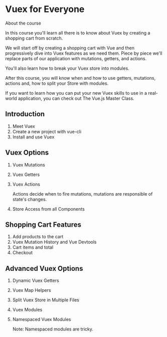 # Vuex for Everyone

About the course

In this course you'll learn all there is to know about Vuex by creating a shopping cart from scratch.

We will start off by creating a shopping cart with Vue and then progressively dive into Vuex features as we need them. Piece by piece we'll replace parts of our application with mutations, getters, and actions.

You'll also learn how to break your Vuex store into modules.

After this course, you will know when and how to use getters, mutations, actions and, how to split your Store with modules.

If you want to learn how you can put your new Vuex skills to use in a real-world application, you can check out The Vue.js Master Class.

## Introduction

1. Meet Vuex
2. Create a new project with vue-cli
3. Install and use Vuex

## Vuex Options

1. Vuex Mutations
2. Vuex Getters
3. Vuex Actions

    Actions decide when to fire mutations, mutations are responsible of state's changes.

4. Store Access from all Components

## Shopping Cart Features

1. Add products to the cart
2. Vuex Mutation History and Vue Devtools
3. Cart items and total
4. Checkout

## Advanced Vuex Options

1. Dynamic Vuex Getters
2. Vuex Map Helpers
3. Split Vuex Store in Multiple Files
4. Vuex Modules
5. Namespaced Vuex Modules

    Note: Namespaced modules are tricky.
